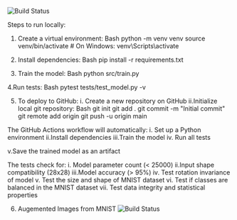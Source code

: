 ![Build Status](https://github.com/monimoyd/ml_training_ci_cd_pipeline_advanced/actions/workflows/ml-pipeline.yml/badge.svg)


Steps to run locally:
1. Create a virtual environment:
Bash
python -m venv venv
source venv/bin/activate  # On Windows: venv\Scripts\activate
2. Install dependencies:
Bash
pip install -r requirements.txt

3. Train the model:
Bash
python src/train.py

4.Run tests:
Bash
pytest tests/test_model.py -v

5. To deploy to GitHub:
i. Create a new repository on GitHub
ii.Initialize local git repository:
Bash
git init
git add .
git commit -m "Initial commit"
git remote add origin <your-repo-url>
git push -u origin main

The GitHub Actions workflow will automatically:
i. Set up a Python environment
ii.Install dependencies
iii.Train the model
iv. Run all tests

v.Save the trained model as an artifact

The tests check for:
i. Model parameter count (< 25000)
ii.Input shape compatibility (28x28)
iii.Model accuracy (> 95%)
iv. Test rotation invariance of model
v. Test the size and shape of MNIST dataset
vi. Test if classes are balanced in the MNIST dataset
vii. Test data integrity and statistical properties

6. Augemented Images from MNIST
![Build Status](https://github.com/monimoyd/ml_training_ci_cd_pipeline_advanced/all_digit_augmentation.png)


